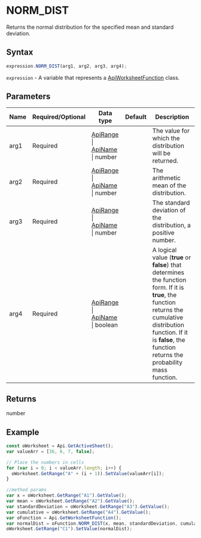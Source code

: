 # NORM_DIST

Returns the normal distribution for the specified mean and standard deviation.

## Syntax

```javascript
expression.NORM_DIST(arg1, arg2, arg3, arg4);
```

`expression` - A variable that represents a [ApiWorksheetFunction](../ApiWorksheetFunction.md) class.

## Parameters

| **Name** | **Required/Optional** | **Data type** | **Default** | **Description** |
| ------------- | ------------- | ------------- | ------------- | ------------- |
| arg1 | Required | [ApiRange](../../ApiRange/ApiRange.md) \| [ApiName](../../ApiName/ApiName.md) \| number |  | The value for which the distribution will be returned. |
| arg2 | Required | [ApiRange](../../ApiRange/ApiRange.md) \| [ApiName](../../ApiName/ApiName.md) \| number |  | The arithmetic mean of the distribution. |
| arg3 | Required | [ApiRange](../../ApiRange/ApiRange.md) \| [ApiName](../../ApiName/ApiName.md) \| number |  | The standard deviation of the distribution, a positive number. |
| arg4 | Required | [ApiRange](../../ApiRange/ApiRange.md) \| [ApiName](../../ApiName/ApiName.md) \| boolean |  | A logical value (**true** or **false**) that determines the function form. If it is **true**, the function returns the cumulative distribution function. If it is **false**, the function returns the probability mass function. |

## Returns

number

## Example



```javascript editor-xlsx
const oWorksheet = Api.GetActiveSheet();
var valueArr = [36, 6, 7, false];

// Place the numbers in cells
for (var i = 0; i < valueArr.length; i++) {
  oWorksheet.GetRange("A" + (i + 1)).SetValue(valueArr[i]);
}

//method params
var x = oWorksheet.GetRange("A1").GetValue();
var mean = oWorksheet.GetRange("A2").GetValue();
var standardDeviation = oWorksheet.GetRange("A3").GetValue();
var cumulative = oWorksheet.GetRange("A4").GetValue();
var oFunction = Api.GetWorksheetFunction();
var normalDist = oFunction.NORM_DIST(x, mean, standardDeviation, cumulative);
oWorksheet.GetRange("C1").SetValue(normalDist);

```
